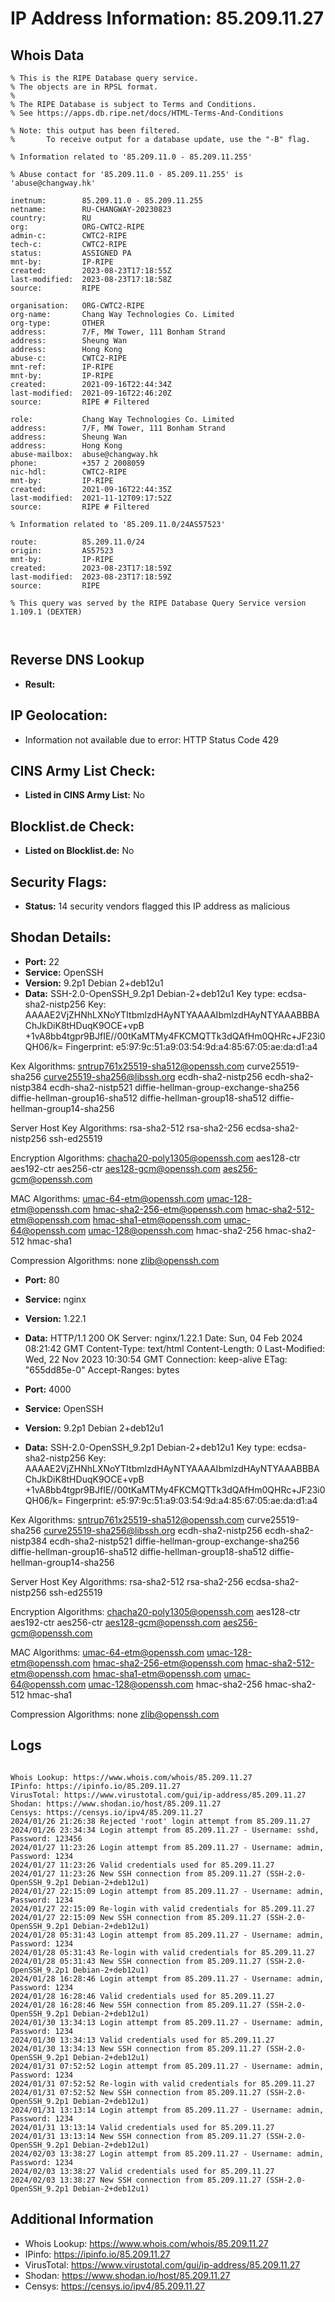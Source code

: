 # IP Address Information: 85.209.11.27

## Whois Data
```
% This is the RIPE Database query service.
% The objects are in RPSL format.
%
% The RIPE Database is subject to Terms and Conditions.
% See https://apps.db.ripe.net/docs/HTML-Terms-And-Conditions

% Note: this output has been filtered.
%       To receive output for a database update, use the "-B" flag.

% Information related to '85.209.11.0 - 85.209.11.255'

% Abuse contact for '85.209.11.0 - 85.209.11.255' is 'abuse@changway.hk'

inetnum:        85.209.11.0 - 85.209.11.255
netname:        RU-CHANGWAY-20230823
country:        RU
org:            ORG-CWTC2-RIPE
admin-c:        CWTC2-RIPE
tech-c:         CWTC2-RIPE
status:         ASSIGNED PA
mnt-by:         IP-RIPE
created:        2023-08-23T17:18:55Z
last-modified:  2023-08-23T17:18:58Z
source:         RIPE

organisation:   ORG-CWTC2-RIPE
org-name:       Chang Way Technologies Co. Limited
org-type:       OTHER
address:        7/F, MW Tower, 111 Bonham Strand
address:        Sheung Wan
address:        Hong Kong
abuse-c:        CWTC2-RIPE
mnt-ref:        IP-RIPE
mnt-by:         IP-RIPE
created:        2021-09-16T22:44:34Z
last-modified:  2021-09-16T22:46:20Z
source:         RIPE # Filtered

role:           Chang Way Technologies Co. Limited
address:        7/F, MW Tower, 111 Bonham Strand
address:        Sheung Wan
address:        Hong Kong
abuse-mailbox:  abuse@changway.hk
phone:          +357 2 2008059
nic-hdl:        CWTC2-RIPE
mnt-by:         IP-RIPE
created:        2021-09-16T22:44:35Z
last-modified:  2021-11-12T09:17:52Z
source:         RIPE # Filtered

% Information related to '85.209.11.0/24AS57523'

route:          85.209.11.0/24
origin:         AS57523
mnt-by:         IP-RIPE
created:        2023-08-23T17:18:59Z
last-modified:  2023-08-23T17:18:59Z
source:         RIPE

% This query was served by the RIPE Database Query Service version 1.109.1 (DEXTER)



```
## Reverse DNS Lookup
- **Result:** 

## IP Geolocation:
- Information not available due to error: HTTP Status Code 429

## CINS Army List Check:
- **Listed in CINS Army List:** 
No

## Blocklist.de Check:
- **Listed on Blocklist.de:** 
No

## Security Flags:
- **Status:** 14 security vendors flagged this IP address as malicious

## Shodan Details:
- **Port:** 22
- **Service:** OpenSSH
- **Version:** 9.2p1 Debian 2+deb12u1
- **Data:** SSH-2.0-OpenSSH_9.2p1 Debian-2+deb12u1
Key type: ecdsa-sha2-nistp256
Key: AAAAE2VjZHNhLXNoYTItbmlzdHAyNTYAAAAIbmlzdHAyNTYAAABBBAChJkDiK8tHDuqK9OCE+vpB
+1vA8bb4tgpr9BJfIE//00tKaMTMy4FKCMQTTk3dQAfHm0QHRc+JF23i0QH06/k=
Fingerprint: e5:97:9c:51:a9:03:54:9d:a4:85:67:05:ae:da:d1:a4

Kex Algorithms:
	sntrup761x25519-sha512@openssh.com
	curve25519-sha256
	curve25519-sha256@libssh.org
	ecdh-sha2-nistp256
	ecdh-sha2-nistp384
	ecdh-sha2-nistp521
	diffie-hellman-group-exchange-sha256
	diffie-hellman-group16-sha512
	diffie-hellman-group18-sha512
	diffie-hellman-group14-sha256

Server Host Key Algorithms:
	rsa-sha2-512
	rsa-sha2-256
	ecdsa-sha2-nistp256
	ssh-ed25519

Encryption Algorithms:
	chacha20-poly1305@openssh.com
	aes128-ctr
	aes192-ctr
	aes256-ctr
	aes128-gcm@openssh.com
	aes256-gcm@openssh.com

MAC Algorithms:
	umac-64-etm@openssh.com
	umac-128-etm@openssh.com
	hmac-sha2-256-etm@openssh.com
	hmac-sha2-512-etm@openssh.com
	hmac-sha1-etm@openssh.com
	umac-64@openssh.com
	umac-128@openssh.com
	hmac-sha2-256
	hmac-sha2-512
	hmac-sha1

Compression Algorithms:
	none
	zlib@openssh.com


- **Port:** 80
- **Service:** nginx
- **Version:** 1.22.1
- **Data:** HTTP/1.1 200 OK
Server: nginx/1.22.1
Date: Sun, 04 Feb 2024 08:21:42 GMT
Content-Type: text/html
Content-Length: 0
Last-Modified: Wed, 22 Nov 2023 10:30:54 GMT
Connection: keep-alive
ETag: "655dd85e-0"
Accept-Ranges: bytes



- **Port:** 4000
- **Service:** OpenSSH
- **Version:** 9.2p1 Debian 2+deb12u1
- **Data:** SSH-2.0-OpenSSH_9.2p1 Debian-2+deb12u1
Key type: ecdsa-sha2-nistp256
Key: AAAAE2VjZHNhLXNoYTItbmlzdHAyNTYAAAAIbmlzdHAyNTYAAABBBAChJkDiK8tHDuqK9OCE+vpB
+1vA8bb4tgpr9BJfIE//00tKaMTMy4FKCMQTTk3dQAfHm0QHRc+JF23i0QH06/k=
Fingerprint: e5:97:9c:51:a9:03:54:9d:a4:85:67:05:ae:da:d1:a4

Kex Algorithms:
	sntrup761x25519-sha512@openssh.com
	curve25519-sha256
	curve25519-sha256@libssh.org
	ecdh-sha2-nistp256
	ecdh-sha2-nistp384
	ecdh-sha2-nistp521
	diffie-hellman-group-exchange-sha256
	diffie-hellman-group16-sha512
	diffie-hellman-group18-sha512
	diffie-hellman-group14-sha256

Server Host Key Algorithms:
	rsa-sha2-512
	rsa-sha2-256
	ecdsa-sha2-nistp256
	ssh-ed25519

Encryption Algorithms:
	chacha20-poly1305@openssh.com
	aes128-ctr
	aes192-ctr
	aes256-ctr
	aes128-gcm@openssh.com
	aes256-gcm@openssh.com

MAC Algorithms:
	umac-64-etm@openssh.com
	umac-128-etm@openssh.com
	hmac-sha2-256-etm@openssh.com
	hmac-sha2-512-etm@openssh.com
	hmac-sha1-etm@openssh.com
	umac-64@openssh.com
	umac-128@openssh.com
	hmac-sha2-256
	hmac-sha2-512
	hmac-sha1

Compression Algorithms:
	none
	zlib@openssh.com


## Logs
```

Whois Lookup: https://www.whois.com/whois/85.209.11.27
IPinfo: https://ipinfo.io/85.209.11.27
VirusTotal: https://www.virustotal.com/gui/ip-address/85.209.11.27
Shodan: https://www.shodan.io/host/85.209.11.27
Censys: https://censys.io/ipv4/85.209.11.27
2024/01/26 21:26:38 Rejected 'root' login attempt from 85.209.11.27
2024/01/26 23:34:34 Login attempt from 85.209.11.27 - Username: sshd, Password: 123456
2024/01/27 11:23:26 Login attempt from 85.209.11.27 - Username: admin, Password: 1234
2024/01/27 11:23:26 Valid credentials used for 85.209.11.27
2024/01/27 11:23:26 New SSH connection from 85.209.11.27 (SSH-2.0-OpenSSH_9.2p1 Debian-2+deb12u1)
2024/01/27 22:15:09 Login attempt from 85.209.11.27 - Username: admin, Password: 1234
2024/01/27 22:15:09 Re-login with valid credentials for 85.209.11.27
2024/01/27 22:15:09 New SSH connection from 85.209.11.27 (SSH-2.0-OpenSSH_9.2p1 Debian-2+deb12u1)
2024/01/28 05:31:43 Login attempt from 85.209.11.27 - Username: admin, Password: 1234
2024/01/28 05:31:43 Re-login with valid credentials for 85.209.11.27
2024/01/28 05:31:43 New SSH connection from 85.209.11.27 (SSH-2.0-OpenSSH_9.2p1 Debian-2+deb12u1)
2024/01/28 16:28:46 Login attempt from 85.209.11.27 - Username: admin, Password: 1234
2024/01/28 16:28:46 Valid credentials used for 85.209.11.27
2024/01/28 16:28:46 New SSH connection from 85.209.11.27 (SSH-2.0-OpenSSH_9.2p1 Debian-2+deb12u1)
2024/01/30 13:34:13 Login attempt from 85.209.11.27 - Username: admin, Password: 1234
2024/01/30 13:34:13 Valid credentials used for 85.209.11.27
2024/01/30 13:34:13 New SSH connection from 85.209.11.27 (SSH-2.0-OpenSSH_9.2p1 Debian-2+deb12u1)
2024/01/31 07:52:52 Login attempt from 85.209.11.27 - Username: admin, Password: 1234
2024/01/31 07:52:52 Re-login with valid credentials for 85.209.11.27
2024/01/31 07:52:52 New SSH connection from 85.209.11.27 (SSH-2.0-OpenSSH_9.2p1 Debian-2+deb12u1)
2024/01/31 13:13:14 Login attempt from 85.209.11.27 - Username: admin, Password: 1234
2024/01/31 13:13:14 Valid credentials used for 85.209.11.27
2024/01/31 13:13:14 New SSH connection from 85.209.11.27 (SSH-2.0-OpenSSH_9.2p1 Debian-2+deb12u1)
2024/02/03 13:38:27 Login attempt from 85.209.11.27 - Username: admin, Password: 1234
2024/02/03 13:38:27 Valid credentials used for 85.209.11.27
2024/02/03 13:38:27 New SSH connection from 85.209.11.27 (SSH-2.0-OpenSSH_9.2p1 Debian-2+deb12u1)

```
## Additional Information
- Whois Lookup: https://www.whois.com/whois/85.209.11.27
- IPinfo: https://ipinfo.io/85.209.11.27
- VirusTotal: https://www.virustotal.com/gui/ip-address/85.209.11.27
- Shodan: https://www.shodan.io/host/85.209.11.27
- Censys: https://censys.io/ipv4/85.209.11.27


